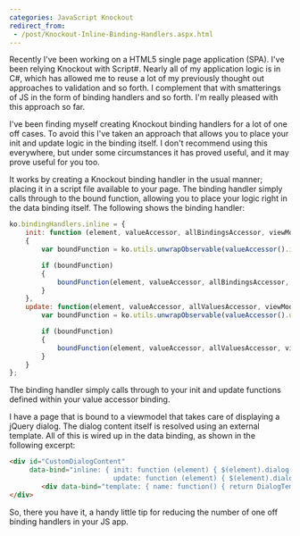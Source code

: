```yaml
---
categories: JavaScript Knockout
redirect_from:
 - /post/Knockout-Inline-Binding-Handlers.aspx.html
---
```


Recently I've been working on a HTML5 single page application (SPA). 
I've been relying Knockout with Script#. Nearly all of my application logic is in C#, 
which has allowed me to reuse a lot of my previously thought out approaches to validation and so forth. 
I complement that with smatterings of JS in the form of binding handlers and so forth. I'm really pleased with this approach so far.

I've been finding myself creating Knockout binding handlers for a lot of one off cases. 
To avoid this I've taken an approach that allows you to place your init and update logic in the binding itself. 
I don't recommend using this everywhere, but under some circumstances it has proved useful, and it may prove useful for you too.

It works by creating a Knockout binding handler in the usual manner; placing it in a script file available to your page. 
The binding handler simply calls through to the bound function, allowing you to place your logic right in the data binding itself. 
The following shows the binding handler:

```javascript
ko.bindingHandlers.inline = {
    init: function (element, valueAccessor, allBindingsAccessor, viewModel)
    {
        var boundFunction = ko.utils.unwrapObservable(valueAccessor().init);

        if (boundFunction)
        {
            boundFunction(element, valueAccessor, allBindingsAccessor, viewModel);
        }
    },
    update: function(element, valueAccessor, allValuesAccessor, viewModel) {
        var boundFunction = ko.utils.unwrapObservable(valueAccessor().update);

        if (boundFunction)
        {
            boundFunction(element, valueAccessor, allValuesAccessor, viewModel);
        }
    }
};
```

The binding handler simply calls through to your init and update functions defined within your value accessor binding.

I have a page that is bound to a viewmodel that takes care of displaying a jQuery dialog. 
The dialog content itself is resolved using an external template. All of this is wired up in the data binding, as shown in the following excerpt:

```html
<div id="CustomDialogContent" 
     data-bind="inline: { init: function (element) { $(element).dialog({ autoOpen: false }); }, 
                          update: function (element) { $(element).dialog(DialogOpen() ? 'open' : 'close'); }}">
        <div data-bind="template: { name: function() { return DialogTemplate(); }, data: DialogDataContext }" class="ocDialogBody"></div>  
</div> 
```

So, there you have it, a handy little tip for reducing the number of one off binding handlers in your JS app.